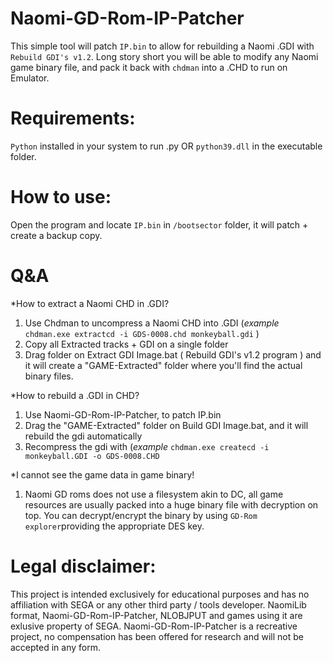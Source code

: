 # Naomi-GD-Rom-IP-Patcher

This simple tool will patch `IP.bin` to allow for rebuilding a Naomi .GDI with `Rebuild GDI's v1.2`.
Long story short you will be able to modify any Naomi game binary file, and pack it back with `chdman` into a .CHD to run on Emulator.


# Requirements:

`Python` installed in your system to run .py OR `python39.dll` in the executable folder.


# How to use:

Open the program and locate `IP.bin` in `/bootsector` folder, it will patch + create a backup copy.


# Q&A

*How to extract a Naomi CHD in .GDI?

1) Use Chdman to uncompress a Naomi CHD into .GDI   (*example* `chdman.exe extractcd -i GDS-0008.chd monkeyball.gdi` )
2) Copy all Extracted tracks + GDI on a single folder
3) Drag folder on Extract GDI Image.bat ( Rebuild GDI's v1.2 program ) and it will create a "GAME-Extracted" folder where you'll find the actual binary files.


*How to rebuild a .GDI in CHD?

1) Use Naomi-GD-Rom-IP-Patcher, to patch IP.bin
2) Drag the "GAME-Extracted" folder on Build GDI Image.bat, and it will rebuild the gdi automatically
3) Recompress the gdi with (*example* `chdman.exe createcd -i monkeyball.GDI -o GDS-0008.CHD`

*I cannot see the game data in game binary!

1) Naomi GD roms does not use a filesystem akin to DC, all game resources are usually packed into a huge binary file with decryption on top.
You can decrypt/encrypt the binary by using `GD-Rom explorer`providing the appropriate DES key.

# Legal disclaimer:

This project is intended exclusively for educational purposes and has no affiliation with SEGA or any other third party / tools developer. NaomiLib format, Naomi-GD-Rom-IP-Patcher, NLOBJPUT and games using it are exlusive property of SEGA. Naomi-GD-Rom-IP-Patcher is a recreative project, no compensation has been offered for research and will not be accepted in any form.

